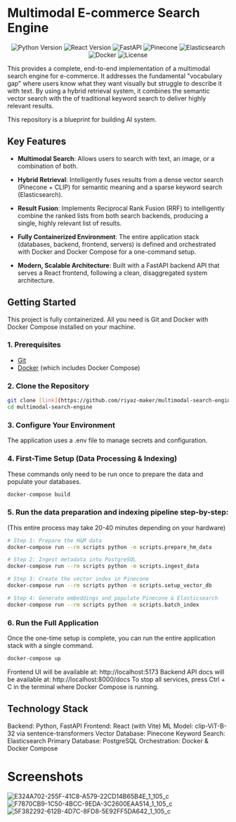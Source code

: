# Multimodal E-commerce Search Engine

<p align="center">
  <img src="https://img.shields.io/badge/Python-3.11-blue.svg" alt="Python Version">
  <img src="https://img.shields.io/badge/React-18-blue.svg" alt="React Version">
  <img src="https://img.shields.io/badge/Framework-FastAPI-green.svg" alt="FastAPI">
  <img src="https://img.shields.io/badge/Vector_DB-Pinecone-blue.svg" alt="Pinecone">
  <img src="https://img.shields.io/badge/Search-Elasticsearch-yellow.svg" alt="Elasticsearch">
  <img src="https://img.shields.io/badge/Orchestration-Docker-blue.svg" alt="Docker">
  <img src="https://img.shields.io/badge/License-MIT-green.svg" alt="License">
</p>

This provides a complete, end-to-end implementation of a multimodal search engine for e-commerce. It addresses the fundamental "vocabulary gap" where users know what they want visually but struggle to describe it with text. By using a hybrid retrieval system, it combines the  semantic vector search with the of traditional keyword search to deliver highly relevant results.

This repository is a blueprint for building AI system.

## Key Features

* **Multimodal Search**: Allows users to search with text, an image, or a combination of both.

* **Hybrid Retrieval**: Intelligently fuses results from a dense vector search (Pinecone + CLIP) for semantic meaning and a sparse keyword search (Elasticsearch).

* **Result Fusion**: Implements Reciprocal Rank Fusion (RRF) to intelligently combine the ranked lists from both search backends, producing a single, highly relevant list of results.

* **Fully Containerized Environment**: The entire application stack (databases, backend, frontend, servers) is defined and orchestrated with Docker and Docker Compose for a one-command setup.

* **Modern, Scalable Architecture**: Built with a FastAPI backend API that serves a React frontend, following a clean, disaggregated system architecture.

## Getting Started

This project is fully containerized. All you need is Git and Docker with Docker Compose installed on your machine.

### 1. Prerequisites

- [Git](https://git-scm.com/)
- [Docker](https://www.docker.com/products/docker-desktop/) (which includes Docker Compose)

### 2. Clone the Repository

```bash
git clone [link](https://github.com/riyaz-maker/multimodal-search-engine)
cd multimodal-search-engine
```

### 3. Configure Your Environment
The application uses a .env file to manage secrets and configuration.

### 4. First-Time Setup (Data Processing & Indexing)
These commands only need to be run once to prepare the data and populate your databases.

```bash
docker-compose build
```

### 5. Run the data preparation and indexing pipeline step-by-step:
(This entire process may take 20-40 minutes depending on your hardware)

```bash
# Step 1: Prepare the H&M data
docker-compose run --rm scripts python -m scripts.prepare_hm_data

# Step 2: Ingest metadata into PostgreSQL
docker-compose run --rm scripts python -m scripts.ingest_data

# Step 3: Create the vector index in Pinecone
docker-compose run --rm scripts python -m scripts.setup_vector_db

# Step 4: Generate embeddings and populate Pinecone & Elasticsearch
docker-compose run --rm scripts python -m scripts.batch_index
```

### 6. Run the Full Application
Once the one-time setup is complete, you can run the entire application stack with a single command.
```bash
docker-compose up
```
Frontend UI will be available at: http://localhost:5173
Backend API docs will be available at: http://localhost:8000/docs
To stop all services, press Ctrl + C in the terminal where Docker Compose is running.

## Technology Stack
Backend: Python, FastAPI
Frontend: React (with Vite)
ML Model: clip-ViT-B-32 via sentence-transformers
Vector Database: Pinecone
Keyword Search: Elasticsearch
Primary Database: PostgreSQL
Orchestration: Docker & Docker Compose

# Screenshots
![E324A702-255F-41C8-A579-22CD14B65B4E_1_105_c](https://github.com/user-attachments/assets/1e2a1d58-f194-43a7-a929-7013d7b02a91)
![F7870CB9-1C50-4BCC-9EDA-3C2600EAA514_1_105_c](https://github.com/user-attachments/assets/d1825ab2-da2d-40d2-9c24-1fab135e182f)
![5F382292-612B-4D7C-8FD8-5E92FF5DA642_1_105_c](https://github.com/user-attachments/assets/472f78de-ac46-4aa6-a763-b9a61a120ecf)
